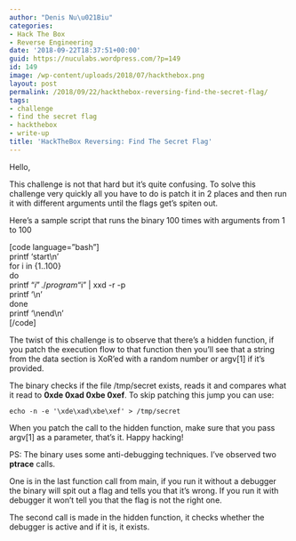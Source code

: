 ```yaml
---
author: "Denis Nu\u021Biu"
categories:
- Hack The Box
- Reverse Engineering
date: '2018-09-22T18:37:51+00:00'
guid: https://nuculabs.wordpress.com/?p=149
id: 149
image: /wp-content/uploads/2018/07/hackthebox.png
layout: post
permalink: /2018/09/22/hackthebox-reversing-find-the-secret-flag/
tags:
- challenge
- find the secret flag
- hackthebox
- write-up
title: 'HackTheBox Reversing: Find The Secret Flag'
---
```

Hello,


This challenge is not that hard but it’s quite confusing. To solve this challenge very quickly all you have to do is patch it in 2 places and then run it with different arguments until the flags get’s spiten out.


Here’s a sample script that runs the binary 100 times with arguments from 1 to 100


\[code language=”bash”\]  
printf ‘start\\n’  
for i in {1..100}  
do  
 printf “$i ”  
 ./program “$i” | xxd -r -p  
 printf ‘\\n’  
done  
printf ‘\\nend\\n’  
\[/code\]


The twist of this challenge is to observe that there’s a hidden function, if you patch the execution flow to that function then you’ll see that a string from the data section is XoR’ed with a random number or argv\[1\] if it’s provided.


The binary checks if the file /tmp/secret exists, reads it and compares what it read to **0xde 0xad 0xbe 0xef**. To skip patching this jump you can use:


`echo -n -e '\xde\xad\xbe\xef' > /tmp/secret`


When you patch the call to the hidden function, make sure that you pass argv\[1\] as a parameter, that’s it. Happy hacking!


PS: The binary uses some anti-debugging techniques. I’ve observed two **ptrace** calls.


One is in the last function call from main, if you run it without a debugger the binary will spit out a flag and tells you that it’s wrong. If you run it with debugger it won’t tell you that the flag is not the right one.


The second call is made in the hidden function, it checks whether the debugger is active and if it is, it exists.